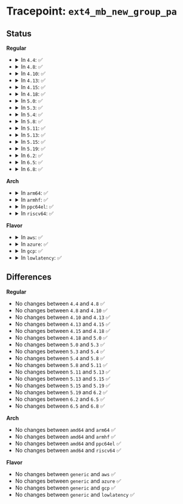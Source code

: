 # Tracepoint: <code>ext4_mb_new_group_pa</code>

## Status
<b>Regular</b>
<ul>
<li>
<details>
<summary>In <code>4.4</code>: ✅</summary>

Event:

```c
struct trace_event_raw_ext4__mb_new_pa {
    struct trace_entry ent;
    dev_t dev;
    ino_t ino;
    __u64 pa_pstart;
    __u64 pa_lstart;
    __u32 pa_len;
    char __data[0];
};
```
Function:

```c
void trace_event_raw_event_ext4__mb_new_pa(void *__data, struct ext4_allocation_context *ac, struct ext4_prealloc_space *pa);
```
</details>
</li>
<li>
<details>
<summary>In <code>4.8</code>: ✅</summary>

Event:

```c
struct trace_event_raw_ext4__mb_new_pa {
    struct trace_entry ent;
    dev_t dev;
    ino_t ino;
    __u64 pa_pstart;
    __u64 pa_lstart;
    __u32 pa_len;
    char __data[0];
};
```
Function:

```c
void trace_event_raw_event_ext4__mb_new_pa(void *__data, struct ext4_allocation_context *ac, struct ext4_prealloc_space *pa);
```
</details>
</li>
<li>
<details>
<summary>In <code>4.10</code>: ✅</summary>

Event:

```c
struct trace_event_raw_ext4__mb_new_pa {
    struct trace_entry ent;
    dev_t dev;
    ino_t ino;
    __u64 pa_pstart;
    __u64 pa_lstart;
    __u32 pa_len;
    char __data[0];
};
```
Function:

```c
void trace_event_raw_event_ext4__mb_new_pa(void *__data, struct ext4_allocation_context *ac, struct ext4_prealloc_space *pa);
```
</details>
</li>
<li>
<details>
<summary>In <code>4.13</code>: ✅</summary>

Event:

```c
struct trace_event_raw_ext4__mb_new_pa {
    struct trace_entry ent;
    dev_t dev;
    ino_t ino;
    __u64 pa_pstart;
    __u64 pa_lstart;
    __u32 pa_len;
    char __data[0];
};
```
Function:

```c
void trace_event_raw_event_ext4__mb_new_pa(void *__data, struct ext4_allocation_context *ac, struct ext4_prealloc_space *pa);
```
</details>
</li>
<li>
<details>
<summary>In <code>4.15</code>: ✅</summary>

Event:

```c
struct trace_event_raw_ext4__mb_new_pa {
    struct trace_entry ent;
    dev_t dev;
    ino_t ino;
    __u64 pa_pstart;
    __u64 pa_lstart;
    __u32 pa_len;
    char __data[0];
};
```
Function:

```c
void trace_event_raw_event_ext4__mb_new_pa(void *__data, struct ext4_allocation_context *ac, struct ext4_prealloc_space *pa);
```
</details>
</li>
<li>
<details>
<summary>In <code>4.18</code>: ✅</summary>

Event:

```c
struct trace_event_raw_ext4__mb_new_pa {
    struct trace_entry ent;
    dev_t dev;
    ino_t ino;
    __u64 pa_pstart;
    __u64 pa_lstart;
    __u32 pa_len;
    char __data[0];
};
```
Function:

```c
void trace_event_raw_event_ext4__mb_new_pa(void *__data, struct ext4_allocation_context *ac, struct ext4_prealloc_space *pa);
```
</details>
</li>
<li>
<details>
<summary>In <code>5.0</code>: ✅</summary>

Event:

```c
struct trace_event_raw_ext4__mb_new_pa {
    struct trace_entry ent;
    dev_t dev;
    ino_t ino;
    __u64 pa_pstart;
    __u64 pa_lstart;
    __u32 pa_len;
    char __data[0];
};
```
Function:

```c
void trace_event_raw_event_ext4__mb_new_pa(void *__data, struct ext4_allocation_context *ac, struct ext4_prealloc_space *pa);
```
</details>
</li>
<li>
<details>
<summary>In <code>5.3</code>: ✅</summary>

Event:

```c
struct trace_event_raw_ext4__mb_new_pa {
    struct trace_entry ent;
    dev_t dev;
    ino_t ino;
    __u64 pa_pstart;
    __u64 pa_lstart;
    __u32 pa_len;
    char __data[0];
};
```
Function:

```c
void trace_event_raw_event_ext4__mb_new_pa(void *__data, struct ext4_allocation_context *ac, struct ext4_prealloc_space *pa);
```
</details>
</li>
<li>
<details>
<summary>In <code>5.4</code>: ✅</summary>

Event:

```c
struct trace_event_raw_ext4__mb_new_pa {
    struct trace_entry ent;
    dev_t dev;
    ino_t ino;
    __u64 pa_pstart;
    __u64 pa_lstart;
    __u32 pa_len;
    char __data[0];
};
```
Function:

```c
void trace_event_raw_event_ext4__mb_new_pa(void *__data, struct ext4_allocation_context *ac, struct ext4_prealloc_space *pa);
```
</details>
</li>
<li>
<details>
<summary>In <code>5.8</code>: ✅</summary>

Event:

```c
struct trace_event_raw_ext4__mb_new_pa {
    struct trace_entry ent;
    dev_t dev;
    ino_t ino;
    __u64 pa_pstart;
    __u64 pa_lstart;
    __u32 pa_len;
    char __data[0];
};
```
Function:

```c
void trace_event_raw_event_ext4__mb_new_pa(void *__data, struct ext4_allocation_context *ac, struct ext4_prealloc_space *pa);
```
</details>
</li>
<li>
<details>
<summary>In <code>5.11</code>: ✅</summary>

Event:

```c
struct trace_event_raw_ext4__mb_new_pa {
    struct trace_entry ent;
    dev_t dev;
    ino_t ino;
    __u64 pa_pstart;
    __u64 pa_lstart;
    __u32 pa_len;
    char __data[0];
};
```
Function:

```c
void trace_event_raw_event_ext4__mb_new_pa(void *__data, struct ext4_allocation_context *ac, struct ext4_prealloc_space *pa);
```
</details>
</li>
<li>
<details>
<summary>In <code>5.13</code>: ✅</summary>

Event:

```c
struct trace_event_raw_ext4__mb_new_pa {
    struct trace_entry ent;
    dev_t dev;
    ino_t ino;
    __u64 pa_pstart;
    __u64 pa_lstart;
    __u32 pa_len;
    char __data[0];
};
```
Function:

```c
void trace_event_raw_event_ext4__mb_new_pa(void *__data, struct ext4_allocation_context *ac, struct ext4_prealloc_space *pa);
```
</details>
</li>
<li>
<details>
<summary>In <code>5.15</code>: ✅</summary>

Event:

```c
struct trace_event_raw_ext4__mb_new_pa {
    struct trace_entry ent;
    dev_t dev;
    ino_t ino;
    __u64 pa_pstart;
    __u64 pa_lstart;
    __u32 pa_len;
    char __data[0];
};
```
Function:

```c
void trace_event_raw_event_ext4__mb_new_pa(void *__data, struct ext4_allocation_context *ac, struct ext4_prealloc_space *pa);
```
</details>
</li>
<li>
<details>
<summary>In <code>5.19</code>: ✅</summary>

Event:

```c
struct trace_event_raw_ext4__mb_new_pa {
    struct trace_entry ent;
    dev_t dev;
    ino_t ino;
    __u64 pa_pstart;
    __u64 pa_lstart;
    __u32 pa_len;
    char __data[0];
};
```
Function:

```c
void trace_event_raw_event_ext4__mb_new_pa(void *__data, struct ext4_allocation_context *ac, struct ext4_prealloc_space *pa);
```
</details>
</li>
<li>
<details>
<summary>In <code>6.2</code>: ✅</summary>

Event:

```c
struct trace_event_raw_ext4__mb_new_pa {
    struct trace_entry ent;
    dev_t dev;
    ino_t ino;
    __u64 pa_pstart;
    __u64 pa_lstart;
    __u32 pa_len;
    char __data[0];
};
```
Function:

```c
void trace_event_raw_event_ext4__mb_new_pa(void *__data, struct ext4_allocation_context *ac, struct ext4_prealloc_space *pa);
```
</details>
</li>
<li>
<details>
<summary>In <code>6.5</code>: ✅</summary>

Event:

```c
struct trace_event_raw_ext4__mb_new_pa {
    struct trace_entry ent;
    dev_t dev;
    ino_t ino;
    __u64 pa_pstart;
    __u64 pa_lstart;
    __u32 pa_len;
    char __data[0];
};
```
Function:

```c
void trace_event_raw_event_ext4__mb_new_pa(void *__data, struct ext4_allocation_context *ac, struct ext4_prealloc_space *pa);
```
</details>
</li>
<li>
<details>
<summary>In <code>6.8</code>: ✅</summary>

Event:

```c
struct trace_event_raw_ext4__mb_new_pa {
    struct trace_entry ent;
    dev_t dev;
    ino_t ino;
    __u64 pa_pstart;
    __u64 pa_lstart;
    __u32 pa_len;
    char __data[0];
};
```
Function:

```c
void trace_event_raw_event_ext4__mb_new_pa(void *__data, struct ext4_allocation_context *ac, struct ext4_prealloc_space *pa);
```
</details>
</li>
</ul>
<b>Arch</b>
<ul>
<li>
<details>
<summary>In <code>arm64</code>: ✅</summary>

Event:

```c
struct trace_event_raw_ext4__mb_new_pa {
    struct trace_entry ent;
    dev_t dev;
    ino_t ino;
    __u64 pa_pstart;
    __u64 pa_lstart;
    __u32 pa_len;
    char __data[0];
};
```
Function:

```c
void trace_event_raw_event_ext4__mb_new_pa(void *__data, struct ext4_allocation_context *ac, struct ext4_prealloc_space *pa);
```
</details>
</li>
<li>
<details>
<summary>In <code>armhf</code>: ✅</summary>

Event:

```c
struct trace_event_raw_ext4__mb_new_pa {
    struct trace_entry ent;
    dev_t dev;
    ino_t ino;
    __u64 pa_pstart;
    __u64 pa_lstart;
    __u32 pa_len;
    char __data[0];
};
```
Function:

```c
void trace_event_raw_event_ext4__mb_new_pa(void *__data, struct ext4_allocation_context *ac, struct ext4_prealloc_space *pa);
```
</details>
</li>
<li>
<details>
<summary>In <code>ppc64el</code>: ✅</summary>

Event:

```c
struct trace_event_raw_ext4__mb_new_pa {
    struct trace_entry ent;
    dev_t dev;
    ino_t ino;
    __u64 pa_pstart;
    __u64 pa_lstart;
    __u32 pa_len;
    char __data[0];
};
```
Function:

```c
void trace_event_raw_event_ext4__mb_new_pa(void *__data, struct ext4_allocation_context *ac, struct ext4_prealloc_space *pa);
```
</details>
</li>
<li>
<details>
<summary>In <code>riscv64</code>: ✅</summary>

Event:

```c
struct trace_event_raw_ext4__mb_new_pa {
    struct trace_entry ent;
    dev_t dev;
    ino_t ino;
    __u64 pa_pstart;
    __u64 pa_lstart;
    __u32 pa_len;
    char __data[0];
};
```
Function:

```c
void trace_event_raw_event_ext4__mb_new_pa(void *__data, struct ext4_allocation_context *ac, struct ext4_prealloc_space *pa);
```
</details>
</li>
</ul>
<b>Flavor</b>
<ul>
<li>
<details>
<summary>In <code>aws</code>: ✅</summary>

Event:

```c
struct trace_event_raw_ext4__mb_new_pa {
    struct trace_entry ent;
    dev_t dev;
    ino_t ino;
    __u64 pa_pstart;
    __u64 pa_lstart;
    __u32 pa_len;
    char __data[0];
};
```
Function:

```c
void trace_event_raw_event_ext4__mb_new_pa(void *__data, struct ext4_allocation_context *ac, struct ext4_prealloc_space *pa);
```
</details>
</li>
<li>
<details>
<summary>In <code>azure</code>: ✅</summary>

Event:

```c
struct trace_event_raw_ext4__mb_new_pa {
    struct trace_entry ent;
    dev_t dev;
    ino_t ino;
    __u64 pa_pstart;
    __u64 pa_lstart;
    __u32 pa_len;
    char __data[0];
};
```
Function:

```c
void trace_event_raw_event_ext4__mb_new_pa(void *__data, struct ext4_allocation_context *ac, struct ext4_prealloc_space *pa);
```
</details>
</li>
<li>
<details>
<summary>In <code>gcp</code>: ✅</summary>

Event:

```c
struct trace_event_raw_ext4__mb_new_pa {
    struct trace_entry ent;
    dev_t dev;
    ino_t ino;
    __u64 pa_pstart;
    __u64 pa_lstart;
    __u32 pa_len;
    char __data[0];
};
```
Function:

```c
void trace_event_raw_event_ext4__mb_new_pa(void *__data, struct ext4_allocation_context *ac, struct ext4_prealloc_space *pa);
```
</details>
</li>
<li>
<details>
<summary>In <code>lowlatency</code>: ✅</summary>

Event:

```c
struct trace_event_raw_ext4__mb_new_pa {
    struct trace_entry ent;
    dev_t dev;
    ino_t ino;
    __u64 pa_pstart;
    __u64 pa_lstart;
    __u32 pa_len;
    char __data[0];
};
```
Function:

```c
void trace_event_raw_event_ext4__mb_new_pa(void *__data, struct ext4_allocation_context *ac, struct ext4_prealloc_space *pa);
```
</details>
</li>
</ul>

## Differences
<b>Regular</b>
<ul>
<li>
No changes between <code>4.4</code> and <code>4.8</code> ✅
</li>
<li>
No changes between <code>4.8</code> and <code>4.10</code> ✅
</li>
<li>
No changes between <code>4.10</code> and <code>4.13</code> ✅
</li>
<li>
No changes between <code>4.13</code> and <code>4.15</code> ✅
</li>
<li>
No changes between <code>4.15</code> and <code>4.18</code> ✅
</li>
<li>
No changes between <code>4.18</code> and <code>5.0</code> ✅
</li>
<li>
No changes between <code>5.0</code> and <code>5.3</code> ✅
</li>
<li>
No changes between <code>5.3</code> and <code>5.4</code> ✅
</li>
<li>
No changes between <code>5.4</code> and <code>5.8</code> ✅
</li>
<li>
No changes between <code>5.8</code> and <code>5.11</code> ✅
</li>
<li>
No changes between <code>5.11</code> and <code>5.13</code> ✅
</li>
<li>
No changes between <code>5.13</code> and <code>5.15</code> ✅
</li>
<li>
No changes between <code>5.15</code> and <code>5.19</code> ✅
</li>
<li>
No changes between <code>5.19</code> and <code>6.2</code> ✅
</li>
<li>
No changes between <code>6.2</code> and <code>6.5</code> ✅
</li>
<li>
No changes between <code>6.5</code> and <code>6.8</code> ✅
</li>
</ul>
<b>Arch</b>
<ul>
<li>
No changes between <code>amd64</code> and <code>arm64</code> ✅
</li>
<li>
No changes between <code>amd64</code> and <code>armhf</code> ✅
</li>
<li>
No changes between <code>amd64</code> and <code>ppc64el</code> ✅
</li>
<li>
No changes between <code>amd64</code> and <code>riscv64</code> ✅
</li>
</ul>
<b>Flavor</b>
<ul>
<li>
No changes between <code>generic</code> and <code>aws</code> ✅
</li>
<li>
No changes between <code>generic</code> and <code>azure</code> ✅
</li>
<li>
No changes between <code>generic</code> and <code>gcp</code> ✅
</li>
<li>
No changes between <code>generic</code> and <code>lowlatency</code> ✅
</li>
</ul>
